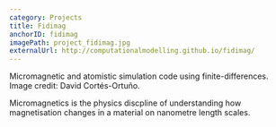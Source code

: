 ```yaml
---
category: Projects
title: Fidimag
anchorID: fidimag
imagePath: project_fidimag.jpg
externalUrl: http://computationalmodelling.github.io/fidimag/
---
```


Micromagnetic and atomistic simulation code using finite-differences.
Image credit: David Cort&eacute;s-Ortu&ntilde;o.

Micromagnetics is the physics discpline of understanding how magnetisation
changes in a material on nanometre length scales.